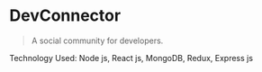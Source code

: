 # DevConnector

> A social community for developers.

Technology Used:
Node js, React js, MongoDB, Redux, Express js


